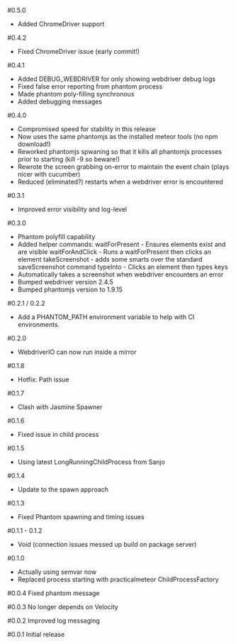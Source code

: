 #0.5.0

* Added ChromeDriver support

#0.4.2

* Fixed ChromeDriver issue (early commit!)

#0.4.1

* Added DEBUG_WEBDRIVER for only showing webdriver debug logs
* Fixed false error reporting from phantom process
* Made phantom poly-filling synchronous
* Added debugging messages

#0.4.0

* Compromised speed for stability in this release
* Now uses the same phantomjs as the installed meteor tools (no npm download!)
* Reworked phantomjs spwaning so that it kills all phantomjs processes prior to starting (kill -9 so beware!)
* Rewrote the screen grabbing on-error to maintain the event chain (plays nicer with cucumber)
* Reduced (eliminated?) restarts when a webdriver error is encountered

#0.3.1

* Improved error visibility and log-level

#0.3.0

* Phantom polyfill capability
* Added helper commands:
    waitForPresent - Ensures elements exist and are visible
    waitForAndClick - Runs a waitForPresent then clicks an element
    takeScreenshot - adds some smarts over the standard saveScreenshot command
    typeInto - Clicks an element then types keys
* Automatically takes a screenshot when webdriver encounters an error
* Bumped webdriver version 2.4.5
* Bumped phantomjs version to 1.9.15

#0.2.1 / 0.2.2

* Add a PHANTOM_PATH environment variable to help with CI environments.

#0.2.0

* WebdriverIO can now run inside a mirror

#0.1.8

* Hotfix: Path issue

#0.1.7

* Clash with Jasmine Spawner

#0.1.6

* Fixed issue in child process

#0.1.5

* Using latest LongRunningChildProcess from Sanjo

#0.1.4

* Update to the spawn approach

#0.1.3

* Fixed Phantom spawning and timing issues

#0.1.1 - 0.1.2

* Void (connection issues messed up build on package server)

#0.1.0

* Actually using semvar now
* Replaced process starting with practicalmeteor ChildProcessFactory

#0.0.4
Fixed phantom message

#0.0.3
No longer depends on Velocity

#0.0.2
Improved log messaging

#0.0.1
Initial release

